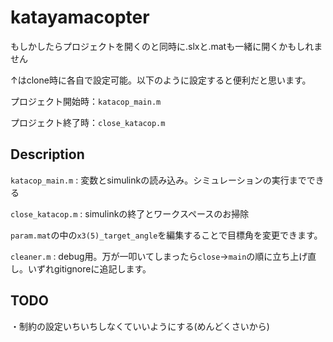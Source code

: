 # katayamacopter

もしかしたらプロジェクトを開くのと同時に.slxと.matも一緒に開くかもしれません

↑はclone時に各自で設定可能。以下のように設定すると便利だと思います。

プロジェクト開始時：`katacop_main.m`

プロジェクト終了時：`close_katacop.m`

## Description

`katacop_main.m` : 変数とsimulinkの読み込み。シミュレーションの実行までできる

`close_katacop.m` : simulinkの終了とワークスペースのお掃除

`param.mat`の中の`x3(5)_target_angle`を編集することで目標角を変更できます。

`cleaner.m` : debug用。万が一叩いてしまったら`close`→`main`の順に立ち上げ直し。いずれgitignoreに追記します。


## TODO

・制約の設定いちいちしなくていいようにする(めんどくさいから)

